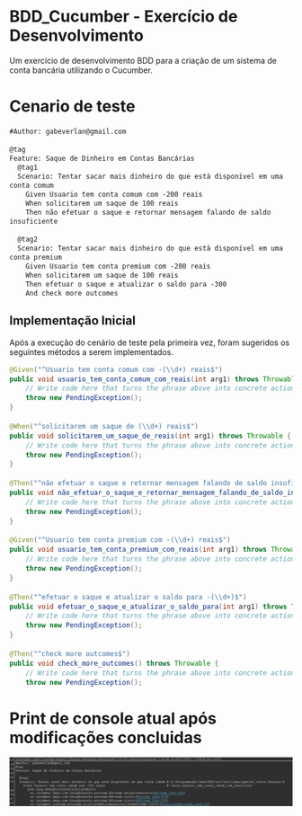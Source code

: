 # BDD_Cucumber - Exercício de Desenvolvimento
Um exercício de desenvolvimento BDD para a criação de um sistema de conta bancária utilizando o Cucumber.

# Cenario de teste
```cucumber
#Author: gabeverlan@gmail.com

@tag
Feature: Saque de Dinheiro em Contas Bancárias
  @tag1
  Scenario: Tentar sacar mais dinheiro do que está disponível em uma conta comum
    Given Usuario tem conta comum com -200 reais
    When solicitarem um saque de 100 reais
    Then não efetuar o saque e retornar mensagem falando de saldo insuficiente
    
  @tag2
  Scenario: Tentar sacar mais dinheiro do que está disponível em uma conta premium
    Given Usuario tem conta premium com -200 reais
    When solicitarem um saque de 100 reais
    Then efetuar o saque e atualizar o saldo para -300
    And check more outcomes
```
## Implementação Inicial
Após a execução do cenário de teste pela primeira vez, foram sugeridos os seguintes métodos a serem implementados.

```java
@Given("^Usuario tem conta comum com -(\\d+) reais$")
public void usuario_tem_conta_comum_com_reais(int arg1) throws Throwable {
    // Write code here that turns the phrase above into concrete actions
    throw new PendingException();
}

@When("^solicitarem um saque de (\\d+) reais$")
public void solicitarem_um_saque_de_reais(int arg1) throws Throwable {
    // Write code here that turns the phrase above into concrete actions
    throw new PendingException();
}

@Then("^não efetuar o saque e retornar mensagem falando de saldo insuficiente$")
public void não_efetuar_o_saque_e_retornar_mensagem_falando_de_saldo_insuficiente() throws Throwable {
    // Write code here that turns the phrase above into concrete actions
    throw new PendingException();
}

@Given("^Usuario tem conta premium com -(\\d+) reais$")
public void usuario_tem_conta_premium_com_reais(int arg1) throws Throwable {
    // Write code here that turns the phrase above into concrete actions
    throw new PendingException();
}

@Then("^efetuar o saque e atualizar o saldo para -(\\d+)$")
public void efetuar_o_saque_e_atualizar_o_saldo_para(int arg1) throws Throwable {
    // Write code here that turns the phrase above into concrete actions
    throw new PendingException();
}

@Then("^check more outcomes$")
public void check_more_outcomes() throws Throwable {
    // Write code here that turns the phrase above into concrete actions
    throw new PendingException();
```

# Print de console atual após modificações concluidas

![img.png](imgs/tag1_pt1.png)

